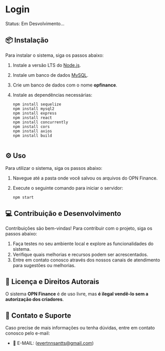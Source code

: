 
# Login

Status: Em Desvolvimento...


## 📦 Instalação

Para instalar o sistema, siga os passos abaixo:

1. Instale a versão LTS do [Node.js](https://nodejs.org/).
2. Instale um banco de dados [MySQL](https://www.mysql.com/).
3. Crie um banco de dados com o nome **opfinance**.
4. Instale as dependências necessárias:

   ```
   npm install sequelize
   npm install mysql2
   npm install express
   npm install react
   npm install concurrently
   npm install cors
   npm install axios
   npm install build
   

## ⚙️ Uso

Para utilizar o sistema, siga os passos abaixo:

1. Navegue até a pasta onde você salvou os arquivos do OPN Finance.
2. Execute o seguinte comando para iniciar o servidor:

   ```
   npm start

## 💻 Contribuição e Desenvolvimento

Contribuições são bem-vindas! Para contribuir com o projeto, siga os passos abaixo:

1. Faça testes no seu ambiente local e explore as funcionalidades do sistema.
2. Verifique quais melhorias e recursos podem ser acrescentados.
3. Entre em contato conosco através dos nossos canais de atendimento para sugestões ou melhorias.

## 📜 Licença e Direitos Autorais

O sistema **OPN Finance** é de uso livre, mas **é ilegal vendê-lo sem a autorização dos criadores**.

## 📧 Contato e Suporte

Caso precise de mais informações ou tenha dúvidas, entre em contato conosco pelo e-mail:

- 📧 E-MAIL: (evertnnsantts@gmail.com)
